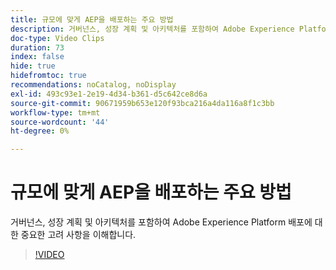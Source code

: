```yaml
---
title: 규모에 맞게 AEP을 배포하는 주요 방법
description: 거버넌스, 성장 계획 및 아키텍처를 포함하여 Adobe Experience Platform 배포에 대한 중요한 고려 사항을 이해합니다.
doc-type: Video Clips
duration: 73
index: false
hide: true
hidefromtoc: true
recommendations: noCatalog, noDisplay
exl-id: 493c93e1-2e19-4d34-b361-d5c642ce8d6a
source-git-commit: 90671959b653e120f93bca216a4da116a8f1c3bb
workflow-type: tm+mt
source-wordcount: '44'
ht-degree: 0%

---
```


# 규모에 맞게 AEP을 배포하는 주요 방법

거버넌스, 성장 계획 및 아키텍처를 포함하여 Adobe Experience Platform 배포에 대한 중요한 고려 사항을 이해합니다.

<!-- 62_S601_3442532_72_key-takeaways-for-deploying-aep-at-scale -->
>[!VIDEO](https://video.tv.adobe.com/v/3458314/?learn=on&enablevpops=true)

